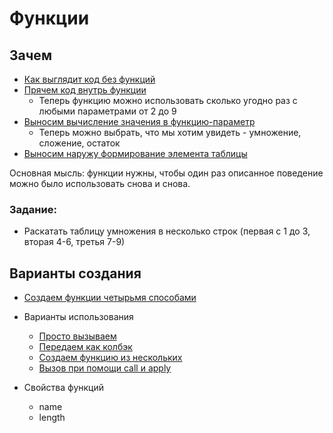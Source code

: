 # Функции

## Зачем

 * [Как выглядит код без функций](./examples/01-tables-1.js)
 * [Прячем код внутрь функции](./examples/01-tables-2.js)
   * Теперь функцию можно использовать сколько угодно раз с любыми параметрами от 2 до 9
 * [Выносим вычисление значения в функцию-параметр](./examples/01-tables-3.js)
   * Теперь можно выбрать, что мы хотим увидеть - умножение, сложение, остаток
 * [Выносим наружу формирование элемента таблицы](./examples/01-tables-4.js)

Основная мысль: функции нужны, чтобы один раз описанное поведение можно было использовать снова и снова.

### Задание:

 * Раскатать таблицу умножения в несколько строк (первая с 1 до 3, вторая 4-6, третья 7-9)

## Варианты создания

   * [Создаем функции четырьмя способами](./examples/02-create.js)

 * Варианты использования

   * [Просто вызываем](./examples/03-usage-call.js)
   * [Передаем как колбэк](./examples/03-usage-callback.js)
   * [Создаем функцию из нескольких](./examples/03-usage-compose.js)
   * [Вызов при помощи call и apply](./examples/03-usage-call-apply.js)

 * Свойства функций

   * name
   * length


